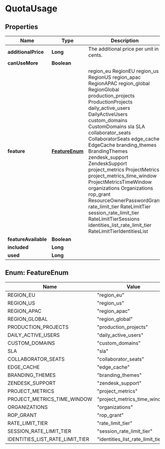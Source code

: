 

# QuotaUsage


## Properties

| Name | Type | Description | Notes |
|------------ | ------------- | ------------- | -------------|
|**additionalPrice** | **Long** | The additional price per unit in cents. |  |
|**canUseMore** | **Boolean** |  |  |
|**feature** | [**FeatureEnum**](#FeatureEnum) |  region_eu RegionEU region_us RegionUS region_apac RegionAPAC region_global RegionGlobal production_projects ProductionProjects daily_active_users DailyActiveUsers custom_domains CustomDomains sla SLA collaborator_seats CollaboratorSeats edge_cache EdgeCache branding_themes BrandingThemes zendesk_support ZendeskSupport project_metrics ProjectMetrics project_metrics_time_window ProjectMetricsTimeWindow organizations Organizations rop_grant ResourceOwnerPasswordGrant rate_limit_tier RateLimitTier session_rate_limit_tier RateLimitTierSessions identities_list_rate_limit_tier RateLimitTierIdentitiesList |  |
|**featureAvailable** | **Boolean** |  |  |
|**included** | **Long** |  |  |
|**used** | **Long** |  |  |



## Enum: FeatureEnum

| Name | Value |
|---- | -----|
| REGION_EU | &quot;region_eu&quot; |
| REGION_US | &quot;region_us&quot; |
| REGION_APAC | &quot;region_apac&quot; |
| REGION_GLOBAL | &quot;region_global&quot; |
| PRODUCTION_PROJECTS | &quot;production_projects&quot; |
| DAILY_ACTIVE_USERS | &quot;daily_active_users&quot; |
| CUSTOM_DOMAINS | &quot;custom_domains&quot; |
| SLA | &quot;sla&quot; |
| COLLABORATOR_SEATS | &quot;collaborator_seats&quot; |
| EDGE_CACHE | &quot;edge_cache&quot; |
| BRANDING_THEMES | &quot;branding_themes&quot; |
| ZENDESK_SUPPORT | &quot;zendesk_support&quot; |
| PROJECT_METRICS | &quot;project_metrics&quot; |
| PROJECT_METRICS_TIME_WINDOW | &quot;project_metrics_time_window&quot; |
| ORGANIZATIONS | &quot;organizations&quot; |
| ROP_GRANT | &quot;rop_grant&quot; |
| RATE_LIMIT_TIER | &quot;rate_limit_tier&quot; |
| SESSION_RATE_LIMIT_TIER | &quot;session_rate_limit_tier&quot; |
| IDENTITIES_LIST_RATE_LIMIT_TIER | &quot;identities_list_rate_limit_tier&quot; |



